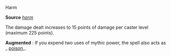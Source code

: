 Harm

**Source** [_harm_](/pathfinderRPG/prd/spells/harm.html#_harm)

The damage dealt increases to 15 points of damage per caster level (maximum 225 points).

**Augmented** : If you expend two uses of mythic power, the spell also acts as _ [poison](/pathfinderRPG/prd/spells/poison.html#_poison)_.

